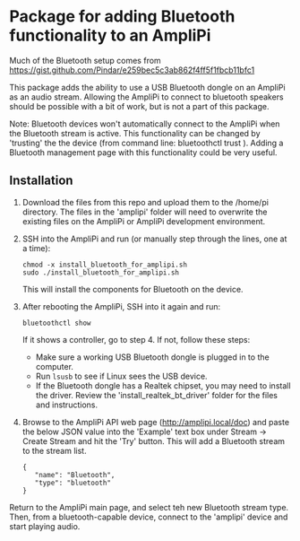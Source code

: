 # Package for adding Bluetooth functionality to an AmpliPi

Much of the Bluetooth setup comes from https://gist.github.com/Pindar/e259bec5c3ab862f4ff5f1fbcb11bfc1

This package adds the ability to use a USB Bluetooth dongle on an AmpliPi as an audio stream. Allowing the AmpliPi to connect to bluetooth speakers should be possible with a bit of work, but is not a part of this package.

Note: Bluetooth devices won't automatically connect to the AmpliPi when the Bluetooth stream is active. This functionality can be changed by 'trusting' the the device (from command line: bluetoothctl trust <dev ID>). Adding a Bluetooth management page with this functionality could be very useful.

## Installation

1. Download the files from this repo and upload them to the /home/pi directory. The files in the 'amplipi' folder will need to overwrite the existing files on the AmpliPi or AmpliPi development environment.

2. SSH into the AmpliPi and run (or manually step through the lines, one at a time):
   ```
   chmod -x install_bluetooth_for_amplipi.sh
   sudo ./install_bluetooth_for_amplipi.sh
   ```
   This will install the components for Bluetooth on the device.

3. After rebooting the AmpliPi, SSH into it again and run:
   ```
   bluetoothctl show
   ```
   If it shows a controller, go to step 4. If not, follow these steps:
   - Make sure a working USB Bluetooth dongle is plugged in to the computer.
   - Run `lsusb` to see if Linux sees the USB device.
   - If the Bluetooth dongle has a Realtek chipset, you may need to install the driver. Review the 'install_realtek_bt_driver' folder for the files and instructions.

4. Browse to the AmpliPi API web page (http://amplipi.local/doc) and paste the below JSON value into the 'Example' text box under Stream -> Create Stream and hit the 'Try' button. This will add a Bluetooth stream to the stream list.
   ```
   {
      "name": "Bluetooth",
      "type": "bluetooth"
   }
   ```

Return to the AmpliPi main page, and select teh new Bluetooth stream type. Then, from a bluetooth-capable device, connect to the 'amplipi' device and start playing audio.

